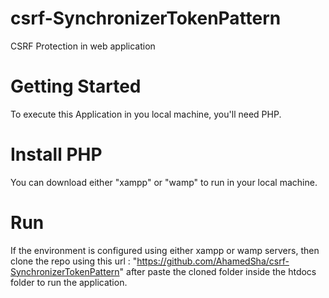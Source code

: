 # csrf-SynchronizerTokenPattern
CSRF Protection in web application

# Getting Started
To execute this Application in you local machine, you'll need PHP.

# Install PHP
You can download either "xampp" or "wamp" to run in your local machine.

# Run
If the environment is configured using either xampp or wamp servers, 
then clone the repo using this url :
    "https://github.com/AhamedSha/csrf-SynchronizerTokenPattern" 
after paste the cloned folder inside the htdocs folder to run the application.


